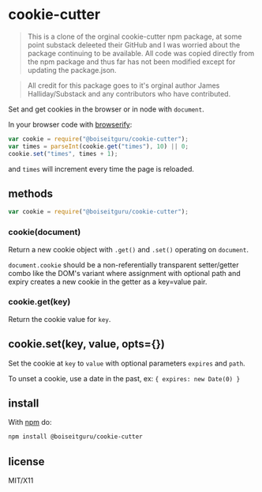 # cookie-cutter

> This is a clone of the orginal cookie-cutter npm package, at some point substack deleeted their GitHub and I was worried about the package continuing to be available. All code was copied directly from the npm package and thus far has not been modified except for updating the package.json.

> All credit for this package goes to it's orginal author James Halliday/Substack and any contributors who have contributed.

Set and get cookies in the browser or in node with `document`.

In your browser code with [browserify](http://github.com/substack/node-browserify):

```javascript
var cookie = require("@boiseitguru/cookie-cutter");
var times = parseInt(cookie.get("times"), 10) || 0;
cookie.set("times", times + 1);
```

and `times` will increment every time the page is reloaded.

## methods

```javascript
var cookie = require("@boiseitguru/cookie-cutter");
```

### cookie(document)

Return a new cookie object with `.get()` and `.set()` operating on `document`.

`document.cookie` should be a non-referentially transparent setter/getter combo
like the DOM's variant where assignment with optional path and expiry creates a
new cookie in the getter as a key=value pair.

### cookie.get(key)

Return the cookie value for `key`.

## cookie.set(key, value, opts={})

Set the cookie at `key` to `value` with optional parameters `expires` and `path`.

To unset a cookie, use a date in the past, ex: `{ expires: new Date(0) }`

## install

With [npm](http://npmjs.org) do:

```sh
npm install @boiseitguru/cookie-cutter
```

## license

MIT/X11
